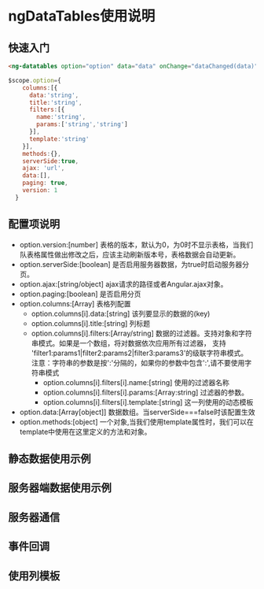 # ngDataTables使用说明
## 快速入门
```html
<ng-datatables option="option" data="data" onChange="dataChanged(data)"></ng-datatables>
```

```javascript
$scope.option={
    columns:[{
      data:'string',
      title:'string',
      filters:[{
        name:'string',
        params:['string','string']
      }],
      template:'string'
    }],
    methods:{},
    serverSide:true,
    ajax: 'url',
    data:[],
    paging: true,
    version: 1
  }
```
 ## 配置项说明
* option.version:[number]
  表格的版本，默认为0，为0时不显示表格，当我们队表格属性做出修改之后，应该主动刷新版本号，表格数据会自动更新。
* option.serverSide:[boolean]
  是否启用服务器数据，为true时启动服务器分页。
* option.ajax:[string/object]
  ajax请求的路径或者Angular.ajax对象。
* option.paging:[boolean]
  是否启用分页
* option.columns:[Array]
  表格列配置
  * option.columns[i].data:[string]
  该列要显示的数据的(key)
  * option.columns[i].title:[string]
  列标题
  * option.columns[i].filters:[Array/string]
  数据的过滤器。支持对象和字符串模式。如果是一个数组，将对数据依次应用所有过滤器，
  支持 'filter1:params1|filter2:params2|filter3:params3'的级联字符串模式。
  注意：字符串的参数是按':'分隔的，如果你的参数中包含':',请不要使用字符串模式
    * option.columns[i].filters[i].name:[string]
    使用的过滤器名称
    * option.columns[i].filters[i].params:[Array:string]
    过滤器的参数。
    * option.columns[i].filters[i].template:[string]
    这一列使用的动态模板
* option.data:[Array[object]]
数据数组。当serverSide===false时该配置生效
* option.methods:[object]
一个对象,当我们使用template属性时，我们可以在template中使用在这里定义的方法和对象。


## 静态数据使用示例

## 服务器端数据使用示例

## 服务器通信

## 事件回调

## 使用列模板
